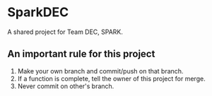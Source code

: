 # SparkDEC

A shared project for Team DEC, SPARK.

## An important rule for this project
   1. Make your own branch and commit/push on that branch.
   2. If a function is complete, tell the owner of this project for merge.
   3. Never commit on other's branch.
